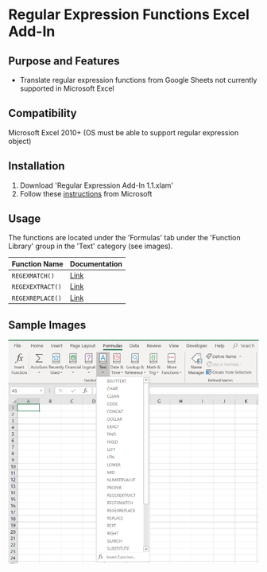 # Regular Expression Functions Excel Add-In
## Purpose and Features
- Translate regular expression functions from Google Sheets not currently supported in Microsoft Excel
## Compatibility
Microsoft Excel 2010+ (OS must be able to support regular expression object)
## Installation
1. Download 'Regular Expression Add-In 1.1.xlam'
2. Follow these [instructions](https://support.office.com/en-us/article/add-or-remove-add-ins-in-excel-0af570c4-5cf3-4fa9-9b88-403625a0b460) from Microsoft
## Usage
The functions are located under the 'Formulas' tab under the 'Function Library' group in the 'Text' category (see images).

| Function Name | Documentation |
| --- | --- |
| `REGEXMATCH()` | [Link](https://support.google.com/docs/answer/3098292) |
| `REGEXEXTRACT()` | [Link](https://support.google.com/docs/answer/3098244) |
| `REGEXREPLACE()` | [Link](https://support.google.com/docs/answer/3098245) |
## Sample Images
<img src="Images/RegExMenu.PNG">
